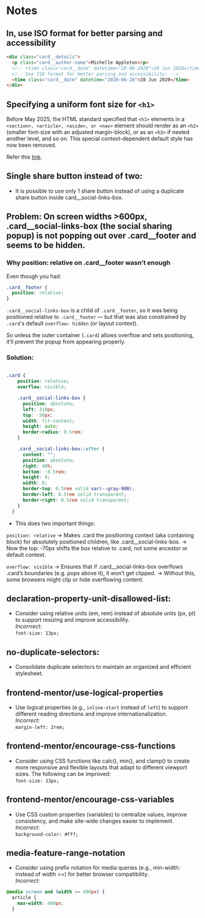 # Notes

## In, <time> use ISO format for better parsing and accessibility

```html
<div class="card__details">
  <p class="card__author-name">Michelle Appleton</p>
  <!-- <time class="card__date" datetime="28-06-2020">28 Jun 2020</time> -->
  <!-- Use ISO format for better parsing and accessibility: -->
  <time class="card__date" datetime="2020-06-28">28 Jun 2020</time>
</div>
```

## Specifying a uniform font size for `<h1>`

Before May 2025, the HTML standard specified that `<h1>` elements in a `<section>, <article>, <aside>, or <nav>` element should render as an `<h2>` (smaller font-size with an adjusted margin-block), or as an `<h3>` if nested another level, and so on. This special context-dependent default style has now been removed.

Refer this [link](https://developer.mozilla.org/en-US/docs/Web/HTML/Reference/Elements/Heading_Elements#specifying_a_uniform_font_size_for_h1).


## Single share button instead of two:

- It is possible to use only 1 share button instead of using a duplicate share button inside card__social-links-box.

## **Problem**: On screen widths >600px, .card__social-links-box (the social sharing popup) is not popping out over .card__footer and seems to be hidden.

###  Why position: relative on .card__footer wasn’t enough

Even though you had:

```scss
.card__footer {
  position: relative;
}
```

`.card__social-links-box` is a child of `.card__footer`, so it was being positioned relative to `.card__footer` — but that was also constrained by `.card`'s default `overflow: hidden` (or layout context).

So unless the outer container (`.card`) allows overflow and sets positioning, it’ll prevent the popup from appearing properly.

### Solution:

```css

.card {
    position: relative;
    overflow: visible;

    .card__social-links-box {
      position: absolute;
      left: 310px;
      top: -50px;
      width: fit-content;
      height: auto;
      border-radius: 0.5rem;
    }

    .card__social-links-box::after {
      content: "";
      position: absolute;
      right: 40%;
      bottom: -0.5rem;
      height: 0;
      width: 0;
      border-top: 0.5rem solid var(--gray-900);
      border-left: 0.5rem solid transparent;
      border-right: 0.5rem solid transparent;
    }
  }

  ```

- This does two important things:

`position: relative`
→ Makes .card the positioning context (aka containing block) for absolutely positioned children, like .card__social-links-box.
→ Now the top: -70px shifts the box relative to .card, not some ancestor or default context.

`overflow: visible`
→ Ensures that if .card__social-links-box overflows .card’s boundaries (e.g. pops above it), it won’t get clipped.
→ Without this, some browsers might clip or hide overflowing content.

## declaration-property-unit-disallowed-list:

- Consider using relative units (em, rem) instead of absolute units (px, pt) to support resizing and improve accessibility.
<br>*Incorrrect:*<br>
`font-size: 13px;`

## no-duplicate-selectors:

- Consolidate duplicate selectors to maintain an organized and efficient stylesheet.

## frontend-mentor/use-logical-properties

- Use logical properties (e.g., `inline-start` instead of `left`) to support different reading directions and improve internationalization.
<br>*Incorrect:*<br>
`margin-left: 2rem;`

## frontend-mentor/encourage-css-functions

- Consider using CSS functions like calc(), min(), and clamp() to create more responsive and flexible layouts that adapt to different viewport sizes.
The following can be improved:<br>
`font-size: 13px;`

## frontend-mentor/encourage-css-variables

- Use CSS custom properties (variables) to centralize values, improve consistency, and make site-wide changes easier to implement.
<br>*Incorrect:*<br>
`background-color: #fff;`

## media-feature-range-notation

- Consider using prefix notation for media queries (e.g., min-width: instead of width >=) for better browser compatibility. 
<br>*Incorrect:*
```css
@media screen and (width >= 480px) {
  article {
    max-width: 480px;
  }
```